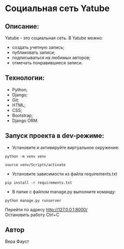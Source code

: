 # Социальная сеть Yatube

## Описание:
Yatube - это социальная сеть.
В Yatube можно:
- создать учетную запись;
- публиковать записи;
- подписываться на любимых авторов;
- отмечать понравившиеся записи.

## Технологии:
- Python;
- Django;
- Git;
- HTML;
- CSS;
- Bootstrap;
- Django ORM.

## Запуск проекта в dev-режиме:
- Установите и активируйте виртуальное окружение:
```
python -m venv venv
```
```
source venv/Scripts/activate
```

- Установите зависимости из файла requirements.txt
```
pip install -r requirements.txt
```

- В папке с файлом manage.py выполните команду:
```
python manage.py runserver
```
Перейти по адресу http://127.0.0.1:8000/  
Остановить работу Ctrl+C

## Автор
Вера Фауст
